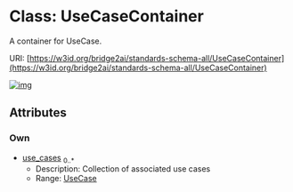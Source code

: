 
# Class: UseCaseContainer

A container for UseCase.

URI: [https://w3id.org/bridge2ai/standards-schema-all/UseCaseContainer](https://w3id.org/bridge2ai/standards-schema-all/UseCaseContainer)


[![img](https://yuml.me/diagram/nofunky;dir:TB/class/[UseCase]<use_cases%200..*-++[UseCaseContainer],[UseCase])](https://yuml.me/diagram/nofunky;dir:TB/class/[UseCase]<use_cases%200..*-++[UseCaseContainer],[UseCase])

## Attributes


### Own

 * [use_cases](use_cases.md)  <sub>0..\*</sub>
     * Description: Collection of associated use cases
     * Range: [UseCase](UseCase.md)
